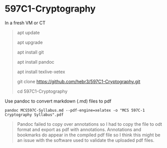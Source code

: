 # 597C1-Cryptography

In a fresh VM or CT
> apt update
> 
> apt upgrade 
> 
> apt install git 
> 
> apt install pandoc 
> 
> apt install texlive-xetex 
> 
> git clone https://github.com/hebr3/597C1-Cryptography.git 
> 
> cd 597C1-Cryptography 

Use pandoc to convert markdown (.md) files to pdf

`pandoc MCS597C-Syllabus.md --pdf-engine=xelatex -o "MCS 597C-1 Cryptography Syllabus".pdf`

> Pandoc failed to copy over annotations so I had to copy the file to odt format and export as pdf with annotations. Annotations and bookmarks do appear in the compiled pdf file so I think this might be an issue with the software used to validate the uploaded pdf files.
